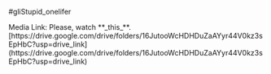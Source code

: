 #gliStupid_onelifer
<aside> Media Link: Please, watch **_this_**. [https://drive.google.com/drive/folders/16JutooWcHDHDuZaAYyr44V0kz3sEpHbC?usp=drive_link](https://drive.google.com/drive/folders/16JutooWcHDHDuZaAYyr44V0kz3sEpHbC?usp=drive_link) </aside>
